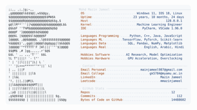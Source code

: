 <picture>
  <source srcset="https://raw.githubusercontent.com/mmazinjameel/mmazinjameel/main/dark_mode.svg?v=1759140744" media="(prefers-color-scheme: dark)">
  <img src="https://raw.githubusercontent.com/mmazinjameel/mmazinjameel/main/light_mode.svg?v=1759140744">
</picture>
